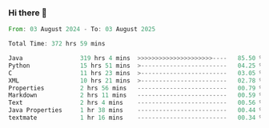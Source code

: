 ### Hi there 👋

<!--
**luoxuanzao/luoxuanzao** is a ✨ _special_ ✨ repository because its `README.md` (this file) appears on your GitHub profile.

Here are some ideas to get you started:

- 🔭 I’m currently working on ...
- 🌱 I’m currently learning ...
- 👯 I’m looking to collaborate on ...
- 🤔 I’m looking for help with ...
- 💬 Ask me about ...
- 📫 How to reach me: ...
- 😄 Pronouns: ...
- ⚡ Fun fact: ...
-->

<!--START_SECTION:waka-->

```rust
From: 03 August 2024 - To: 03 August 2025

Total Time: 372 hrs 59 mins

Java                319 hrs 4 mins  >>>>>>>>>>>>>>>>>>>>>----   85.50 %
Python              15 hrs 51 mins  >------------------------   04.25 %
C                   11 hrs 23 mins  >------------------------   03.05 %
XML                 10 hrs 21 mins  >------------------------   02.78 %
Properties          2 hrs 56 mins   -------------------------   00.79 %
Markdown            2 hrs 11 mins   -------------------------   00.59 %
Text                2 hrs 4 mins    -------------------------   00.56 %
Java Properties     1 hr 38 mins    -------------------------   00.44 %
textmate            1 hr 16 mins    -------------------------   00.34 %
```

<!--END_SECTION:waka-->